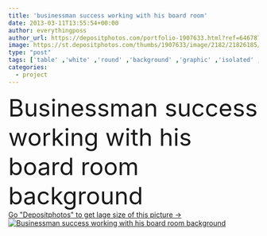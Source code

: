 ```yaml
---
title: 'businessman success working with his board room'
date: 2013-03-11T13:55:54+00:00
author: everythingposs
author_url: https://depositphotos.com/portfolio-1907633.html?ref=64678756
image: https://st.depositphotos.com/thumbs/1907633/image/2182/21826185/api_thumb_450.jpg?forcejpeg=true
type: "post"
tags: ['table' ,'white' ,'round' ,'background' ,'graphic' ,'isolated' ,'business' ,'interest' ,'human' ,'sitting' ,'people' ,'success' ,'board' ,'3d' ,'Men' ,'office' ,'suit' ,'fingers' ,'working' ,'talking' ,'manager' ,'with' ,'occupation' ,'professional' ,'work' ,'businessman' ,'room' ,'Presentation' ,'project' ,'discussion' ,'problem' ,'rounded' ,'thinking' ,'plan' ,'team' ,'worker' ,'leadership' ,'teamwork' ,'organization' ,'graph' ,'meeting' ,'staff' ,'armchair' ,'administrative' ,'community' ,'partnership' ,'Director' ,'slump' ,'boss' ,'ladies' ]
categories: 
  - project
---
```

<div aling="center">
            <font size="60"> Businessman success working with his board room background</font>   
</div>
<div>
    <a href='https://st.depositphotos.com/thumbs/1907633/image/2182/21826185/api_thumb_450.jpg?forcejpeg=true?ref=64678756' target=_blank > Go "Depositphotos" to get lage size of this picture ->
        <img href='https://st.depositphotos.com/thumbs/1907633/image/2182/21826185/api_thumb_450.jpg?forcejpeg=true?ref=64678756' src='https://st.depositphotos.com/1907633/2182/i/950/depositphotos_21826185-stock-photo-businessman-success-working-with-his.jpg?forcejpeg=true' alt='Businessman success working with his board room background' >
    </a>
</div>
